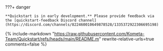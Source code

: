 ???+ danger
    
    **Quickstart is in early development.** Please provide feedback via the [quickstart-feedback Discord channel](https://discord.com/channels/822460010649878528/1335372922306695198)
{%
  include-markdown "https://raw.githubusercontent.com/Kometa-Team/Quickstart/refs/heads/main/README.m"
  rewrite-relative-urls=true
  comments=false
%}
